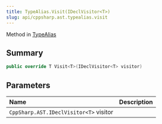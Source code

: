 ```yaml
---
title: TypeAlias.Visit(IDeclVisitor<T>)
slug: api/cppsharp.ast.typealias.visit
---
```

Method in [TypeAlias](/api/cppsharp/ast/typealias)

## Summary



```csharp
public override T Visit<T>(IDeclVisitor<T> visitor)
```

## Parameters

|Name|Description|
|:---|:---|
|`CppSharp.AST.IDeclVisitor<T>` visitor||

